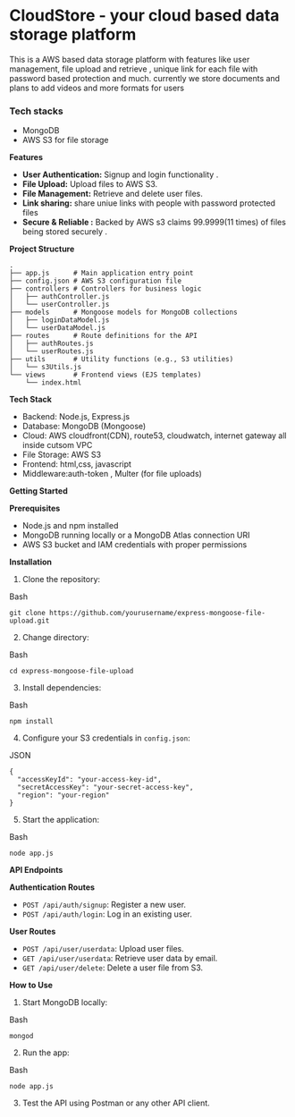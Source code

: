 # CloudStore - your cloud based data storage platform

This is a AWS based data storage platform with features like user management, file upload and retrieve , unique link for each file with password based protection and much. currently we store documents and plans to add videos and more formats for users

### Tech stacks

- MongoDB
- AWS S3 for file storage

**Features**

- **User Authentication:** Signup and login functionality .
- **File Upload:** Upload files to AWS S3.
- **File Management:** Retrieve and delete user files.
- **Link sharing:** share uniue links with people with password protected files
- **Secure & Reliable :** Backed by AWS s3 claims 99.9999(11 times) of files being stored securely .

**Project Structure**

```
.
├── app.js      # Main application entry point
├── config.json # AWS S3 configuration file
├── controllers # Controllers for business logic
│   ├── authController.js
│   └── userController.js
├── models      # Mongoose models for MongoDB collections
│   ├── loginDataModel.js
│   └── userDataModel.js
├── routes      # Route definitions for the API
│   ├── authRoutes.js
│   └── userRoutes.js
├── utils       # Utility functions (e.g., S3 utilities)
│   └── s3Utils.js
└── views       # Frontend views (EJS templates)
    └── index.html

```

**Tech Stack**

- Backend: Node.js, Express.js
- Database: MongoDB (Mongoose)
- Cloud: AWS cloudfront(CDN), route53, cloudwatch, internet gateway all inside cutsom VPC
- File Storage: AWS S3
- Frontend: html,css, javascript
- Middleware:auth-token , Multer (for file uploads)

**Getting Started**

**Prerequisites**

- Node.js and npm installed
- MongoDB running locally or a MongoDB Atlas connection URI
- AWS S3 bucket and IAM credentials with proper permissions

**Installation**

1.  Clone the repository:

Bash

```
git clone https://github.com/yourusername/express-mongoose-file-upload.git

```

2.  Change directory:

Bash

```
cd express-mongoose-file-upload

```

3.  Install dependencies:

Bash

```
npm install

```

4.  Configure your S3 credentials in `config.json`:

JSON

```
{
  "accessKeyId": "your-access-key-id",
  "secretAccessKey": "your-secret-access-key",
  "region": "your-region"
}

```

5.  Start the application:

Bash

```
node app.js

```

**API Endpoints**

**Authentication Routes**

- `POST /api/auth/signup`: Register a new user.
- `POST /api/auth/login`: Log in an existing user.

**User Routes**

- `POST /api/user/userdata`: Upload user files.
- `GET /api/user/userdata`: Retrieve user data by email.
- `GET /api/user/delete`: Delete a user file from S3.

**How to Use**

1.  Start MongoDB locally:

Bash

```
mongod

```

2.  Run the app:

Bash

```
node app.js

```

3.  Test the API using Postman or any other API client.
